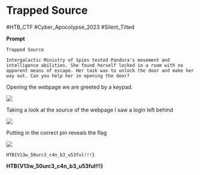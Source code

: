 # Trapped Source
#HTB_CTF #Cyber_Apocolypse_2023
#Silent_Tilted 

**Prompt**
```
Trapped Source

Intergalactic Ministry of Spies tested Pandora's movement and intelligence abilities. She found herself locked in a room with no apparent means of escape. Her task was to unlock the door and make her way out. Can you help her in opening the door?
```

Opening the webpage we are greeted by a keypad.

**![](https://lh5.googleusercontent.com/AMpJfTcFpCCiIJGa0xJzWMW7bmbMmNvqMU6phKZbFOCMQ_msBfJ9LORvDNeiLURv-zTqz66iXsTX3lWWq78kvmGo__2olvQ7pFqT0bCPpbkoZks0nJgCemlq1jMx_fz62h5j_f6WO1ZwRiwcNZrKm10)**

Taking a look at the source of the webpage I saw a login left behind

**![](https://lh6.googleusercontent.com/GwOe33PRkPiuB-nZV2ipfiVQO0SSEijKTYxzVzLEFeaoQ1OMfabYyHd7CKNj9tZppn-c9Yg66ouv3SUJZZc3nsVhdbzXMuV5v2w146Mcrpo7v9N5dZUlclT2ca6RC2lTowl1FiW717Po7SmHssJvcho)**

Putting in the correct pin reveals the flag

**![](https://lh6.googleusercontent.com/d7OaHBfvSdzXFpLHj6tuhfizG_PHdBjJBZvn5eUT5ptTheucSNiQHVhb_dc5dbrbIyN9adOdZ2K02lxj8aidMHqoOF8ll0mtgX_rSX-rtnkM3mY_B4hQzecv88o1px7tS_8dGY796Emm3TMuAZswans)**

```
HTB{V13w_50urc3_c4n_b3_u53ful!!!}
```
**HTB{V13w_50urc3_c4n_b3_u53ful!!!}**
